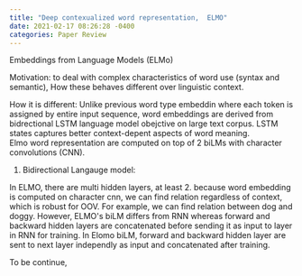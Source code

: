 ```yaml
---
title: "Deep contexualized word representation,  ELMO"
date: 2021-02-17 08:26:28 -0400
categories: Paper Review
---
```

Embeddings from Language Models (ELMo)

Motivation: to deal with complex characteristics of word use (syntax and semantic), How these behaves different over linguistic context.  

How it is different:  Unlike previous word type embeddin where each token is assigned by entire input sequence, word embeddings are derived from bidrectional LSTM language model obejctive
on large text corpus.  LSTM states captures better context-depent aspects of word meaning.  
Elmo word representation are computed on top of 2 biLMs with character convolutions (CNN).  

1.  Bidirectional Langauge model:

In ELMO, there are multi hidden layers, at least 2.  because word embedding is computed on character cnn, we can find relation regardless of context, which is robust for OOV.
For example, we can find relation between dog and doggy. 
However, ELMO's biLM differs from RNN whereas forward and backward hidden layers are concatenated before sending it as input to layer in RNN for training.
In Elomo biLM, forward and backward hidden layer are sent to next layer independly as input and concatenated after training.    


To be continue,
